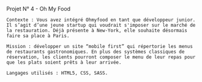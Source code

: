 Projet N° 4 - Oh My Food

    Contexte : Vous avez intégré Ohmyfood en tant que développeur junior. Il s’agit d’une jeune startup qui voudrait s'imposer sur le marché de la restauration. Déjà présente à New-York, elle souhaite désormais faire sa place à Paris.

    Mission : développer un site “mobile first” qui répertorie les menus de restaurants gastronomiques. En plus des systèmes classiques de réservation, les clients pourront composer le menu de leur repas pour que les plats soient prêts à leur arrivée.

    Langages utilisés : HTML5, CSS, SASS.

